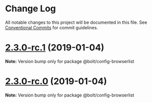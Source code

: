 # Change Log

All notable changes to this project will be documented in this file.
See [Conventional Commits](https://conventionalcommits.org) for commit guidelines.

# [2.3.0-rc.1](https://github.com/bolt-design-system/bolt/tree/master/packages/config-presets/config-browserlist/compare/vv2.3.0-rc.0...v2.3.0-rc.1) (2019-01-04)

**Note:** Version bump only for package @bolt/config-browserlist





# [2.3.0-rc.0](https://github.com/bolt-design-system/bolt/tree/master/packages/config-presets/config-browserlist/compare/v2.2.1...v2.3.0-rc.0) (2019-01-04)

**Note:** Version bump only for package @bolt/config-browserlist
